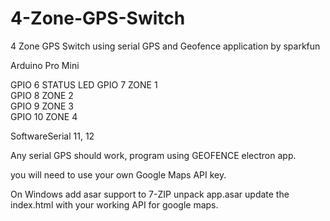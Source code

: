 # 4-Zone-GPS-Switch
4 Zone GPS Switch using serial GPS and Geofence application by sparkfun  

Arduino Pro Mini 
  
GPIO 6 STATUS LED
GPIO 7 ZONE 1  
GPIO 8 ZONE 2  
GPIO 9 ZONE 3  
GPIO 10 ZONE 4    

SoftwareSerial 11, 12  

Any serial GPS should work, program using GEOFENCE electron app.  

you will need to use your own Google Maps API key.  

On Windows add asar support to 7-ZIP unpack app.asar update the index.html with your working API for google maps.  
